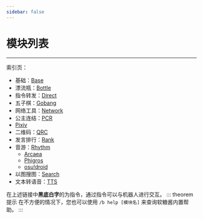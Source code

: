 ```yaml
---
sidebar: false
---
```


# 模块列表

---

索引页：
- 基础：[Base](./base/)
- 漂流瓶：[Bottle](./bottle/)
- 指令转发：[Direct](./direct/)
- 五子棋：[Gobang](./gobang/)
- 网络工具：[Network](./network/)
- 公主连结：[PCR](./pcr/)
- [Pixiv](./pixiv/)
- 二维码：[QRC](./qrc/)
- 发言排行：[Rank](./rank/)
- 音游：[Rhythm](./rhythm/)
  - [Arcaea](./arcaea/)
  - [Phigros](./phigros/) <Badge text="new" />
  - [osu!droid](./osudroid/)
- 以图搜图：[Search](./search/)
- 文本转语音：[TTS](./tts/)

在上述链接中**黑底白字**的为指令，通过指令可以与机器人进行交互。
::: theorem 提示
在不方便的情况下，您也可以使用 `/b help [模块名]` 来查询软糖酱内置帮助。
:::